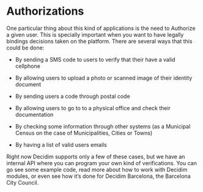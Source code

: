 # Authorizations

One particular thing about this kind of applications is the need to Authorize a given user. This is specially important when you want to have legally bindings decisions taken on the platform. There are several ways that this could be done: 

* By sending a SMS code to users to verify that their have a valid cellphone 

* By allowing users to upload a photo or scanned image of their identity document

* By sending users a code through postal code 

* By allowing users to go to to a physical office and check their documentation 

* By checking some information through other systems (as a Municipal Census on the case of Municipalities, Cities or Towns) 

* By having a list of valid users emails

Right now Decidim supports only a few of these cases, but we have an internal API where you can program your own kind of verifications. You can go see some example code, read more about how to work with Decidim modules, or even see how it’s done for Decidim Barcelona, the Barcelona City Council. 

